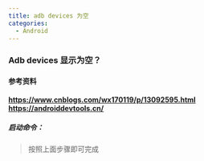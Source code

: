 ```yaml
---
title: adb devices 为空
categories:
  - Android
---
```


### Adb devices 显示为空？

#### 参考资料
**https://www.cnblogs.com/wx170119/p/13092595.html**  
**https://androiddevtools.cn/**

##### 启动命令：
> 按照上面步骤即可完成

